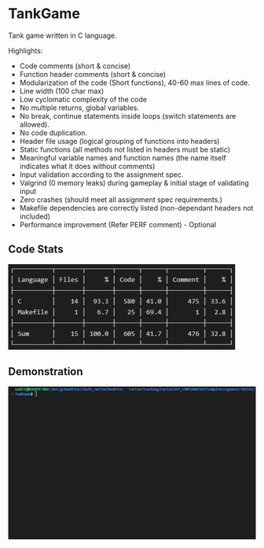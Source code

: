 # TankGame
Tank game written in C language.

Highlights:
- Code comments (short & concise)
- Function header comments (short & concise)
- Modularization of the code (Short functions), 40-60 max lines of code.
- Line width (100 char max)
- Low cyclomatic complexity of the code
- No multiple returns, global variables.
- No break, continue statements inside loops (switch statements are allowed).
- No code duplication.
- Header file usage (logical grouping of functions into headers)
- Static functions (all methods not listed in headers must be static)
- Meaningful variable names and function names (the name itself indicates what it does without comments)
- Input validation according to the assignment spec.
- Valgrind (0 memory leaks) during gameplay & initial stage of validating input
- Zero crashes (should meet all assignment spec requirements.)
- Makefile dependencies are correctly listed (non-dependant headers not included)
- Performance improvement (Refer PERF comment) - Optional

## Code Stats
![](resources/codeStats.PNG)


## Demonstration
![](resources/TankGame.gif)
